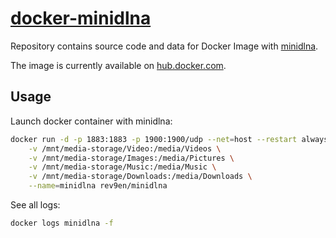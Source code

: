 # [docker-minidlna][github-repo]

Repository contains source code and data for Docker Image with [minidlna][minidlna-site].

The image is currently available on [hub.docker.com][minidlna-hub].

## Usage

Launch docker container with minidlna:
```bash
docker run -d -p 1883:1883 -p 1900:1900/udp --net=host --restart always \
    -v /mnt/media-storage/Video:/media/Videos \
    -v /mnt/media-storage/Images:/media/Pictures \
    -v /mnt/media-storage/Music:/media/Music \
    -v /mnt/media-storage/Downloads:/media/Downloads \
    --name=minidlna rev9en/minidlna
```

See all logs:
```bash
docker logs minidlna -f
```


[minidlna-site]: https://help.ubuntu.com/community/MiniDLNA
[minidlna-hub]: https://hub.docker.com/r/rev9en/minidlna/
[github-repo]: https://github.com/revgen/docker-minidlna/
